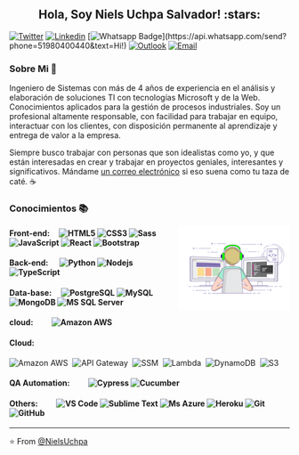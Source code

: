 <h2 align="center">Hola, Soy Niels Uchpa Salvador! :stars:</h2>

[![Twitter](https://img.shields.io/badge/-Twitter-1ca0f1?style=flat&labelColor=1ca0f1&logo=twitter&logoColor=white&link=https://twitter.com/Nielz_us)](https://twitter.com/Nielz_us)
[![Linkedin](https://img.shields.io/badge/-LinkedIn-blue?style=flat&logo=Linkedin&logoColor=white&link=https://linkedin.com/in/nielsuchpa/)](https://linkedin.com/in/nielsuchpa)
[![Whatsapp Badge](https://img.shields.io/badge/-Whatsapp-4CA143?style=flat-square&labelColor=4CA143&logo=whatsapp&logoColor=white&link=https://api.whatsapp.com/send?phone=51980400440&text=Olá!)](https://api.whatsapp.com/send?phone=51980400440&text=Hi!)
[![Outlook](https://img.shields.io/badge/-Outlook-0078D4?style=flat&logo=Microsoft-Outlook&logoColor=white)](mailto:niels_us@outlook.com)
[![Email](https://img.shields.io/badge/-Email-c14438?style=flat&logo=Gmail&logoColor=white&link=mailto:niels_us@outlook.com)](mailto:niels_us@outlook.com)

### Sobre Mi :wave:

Ingeniero de Sistemas con más de 4 años de experiencia en el análisis y elaboración de soluciones TI con tecnologías Microsoft y de la Web. Conocimientos aplicados para la gestión de procesos industriales. Soy un profesional altamente responsable, con facilidad para trabajar en equipo, interactuar con los clientes, con disposición permanente al aprendizaje y entrega de valor a la empresa.

Siempre busco trabajar con personas que son idealistas como yo, y que están interesadas en crear y trabajar en proyectos geniales, interesantes y significativos. Mándame [un correo electrónico](mailto:niels_us@outlook.com) si eso suena como tu taza de caté. :coffee:
<!-- More info on badges below: https://github.com/badges/shields/blob/master/doc/logos.md -->

### Conocimientos :books:
<!-- <img align='right' src='https://user-images.githubusercontent.com/5713670/87202985-820dcb80-c2b6-11ea-9f56-7ec461c497c3.gif' width='200"'> -->
<img align="right" alt="GIF" src="https://raw.githubusercontent.com/devSouvik/devSouvik/master/gif3.gif" width="200"/>

#### Front-end:&nbsp;&nbsp;&nbsp;&nbsp;&nbsp;![HTML5](https://img.shields.io/badge/-HTML5-%23E44D27?style=flat-square&logo=html5&logoColor=ffffff)&nbsp;![CSS3](https://img.shields.io/badge/-CSS3-%231572B6?style=flat-square&logo=css3)&nbsp;![Sass](https://img.shields.io/badge/-Sass-%23CC6699?style=flat-square&logo=sass&logoColor=ffffff)&nbsp;![JavaScript](https://img.shields.io/badge/-JavaScript-%23F7DF1C?style=flat-square&logo=javascript&logoColor=000000&color=d1b01f)&nbsp;![React](https://img.shields.io/badge/-React-%23282C34?style=flat-square&logo=react)&nbsp;![Bootstrap](https://img.shields.io/badge/-Bootstrap-563D7C?style=flat-square&logo=bootstrap&nbsp;https://img.shields.io/badge/TypeScript-3178C6?style=flat-square&logo=TypeScript&logoColor=white)

#### Back-end:&nbsp;&nbsp;&nbsp;&nbsp;&nbsp;&nbsp;![Python](http://img.shields.io/badge/-Python-3776AB?style=flat-square&logo=python&logoColor=ffff4a)&nbsp;![Nodejs](https://img.shields.io/badge/-Nodejs-black?style=flat-square&logo=Node.js&logoColor=00d632&color=01185E)&nbsp;![TypeScript](https://img.shields.io/badge/TypeScript-3178C6?style=flat-square&logo=TypeScript&logoColor=white)

#### Data-base:&nbsp;&nbsp;&nbsp;&nbsp;&nbsp;![PostgreSQL](https://img.shields.io/badge/-PostgreSQL-336791?style=flat-square&logo=postgresql&logoColor=01185E&color=1C429F)&nbsp;![MySQL](https://img.shields.io/badge/-MySQL-black?style=flat-square&logo=mysql&logoColor=E3E156&color=12799E)&nbsp;![MongoDB](https://img.shields.io/badge/-MongoDB-black?style=flat-square&logo=mongodb&logoColor=255E01&color=197C45)&nbsp;![MS SQL Server](http://img.shields.io/badge/-MS%20SQL%20Server-CC2927?style=flat-square&logo=microsoft-sql-server&logoColor=ffffff)

#### cloud:&nbsp;&nbsp;&nbsp;&nbsp;&nbsp;&nbsp;&nbsp;&nbsp;&nbsp;&nbsp;![Amazon AWS](https://img.shields.io/badge/Amazon%20AWS-232F3E?style=flat-square&logo=amazon-aws)

#### Cloud:&nbsp;&nbsp;&nbsp;&nbsp;&nbsp;&nbsp;&nbsp;&nbsp;&nbsp;&nbsp;
![Amazon AWS](https://img.shields.io/badge/AWS-232F3E?style=flat-square&logo=amazonaws&logoColor=white)&nbsp;
![API Gateway](https://img.shields.io/badge/API%20Gateway-FF4F8B?style=flat-square&logo=amazonaws&logoColor=white)&nbsp;
![SSM](https://img.shields.io/badge/SSM-545B64?style=flat-square&logo=amazonaws&logoColor=white)&nbsp;
![Lambda](https://img.shields.io/badge/Lambda-F79400?style=flat-square&logo=awslambda&logoColor=white)&nbsp;
![DynamoDB](https://img.shields.io/badge/DynamoDB-4053D6?style=flat-square&logo=amazon-dynamodb&logoColor=white)&nbsp;
![S3](https://img.shields.io/badge/S3-569A31?style=flat-square&logo=amazons3&logoColor=white)

<!-- ![NGINX](http://img.shields.io/badge/-NGINX-269539?style=flat-square&logo=nginx&logoColor=ffffff) -->
<!-- ![Github Actions](http://img.shields.io/badge/-Github%20Actions-2088FF?style=flat-square&logo=github-actions&logoColor=ffffff) -->

#### QA Automation:&nbsp;&nbsp;&nbsp;&nbsp;&nbsp;&nbsp;&nbsp;&nbsp;&nbsp;&nbsp;![Cypress](https://img.shields.io/badge/Cypress-232F3E?style=flat-square&logo=cypress)&nbsp;![Cucumber](https://img.shields.io/badge/Cucumber-black?style=flat-square&logo=cucumber)
<!-- ![Atom](http://img.shields.io/badge/-Atom%20Editor-1aaf5d?style=flat-square&logo=atom)&nbsp; -->

#### Others:&nbsp;&nbsp;&nbsp;&nbsp;&nbsp;&nbsp;&nbsp;&nbsp;&nbsp;&nbsp;![VS Code](http://img.shields.io/badge/-VS%20Code-007ACC?style=flat-square&logo=visual-studio-code)&nbsp;![Sublime Text](http://img.shields.io/badge/-Sublime%20Text-3C4858?style=flat-square&logo=sublime-text)&nbsp;![Ms Azure](https://img.shields.io/badge/-Ms%20Azure-0175C2?style=flat&logo=azureDevops)&nbsp;![Heroku](https://img.shields.io/badge/-Heroku-430098?style=flat-square&logo=heroku&logoColor=ffffff)&nbsp;![Git](https://img.shields.io/badge/-Git-black?style=flat-square&logo=git)&nbsp;![GitHub](https://img.shields.io/badge/-GitHub-181717?style=flat-square&logo=github)
<!-- ![Atom](http://img.shields.io/badge/-Atom%20Editor-1aaf5d?style=flat-square&logo=atom)&nbsp; -->
<hr/>

:star: From [@NielsUchpa](https://github.com/niels-us)
